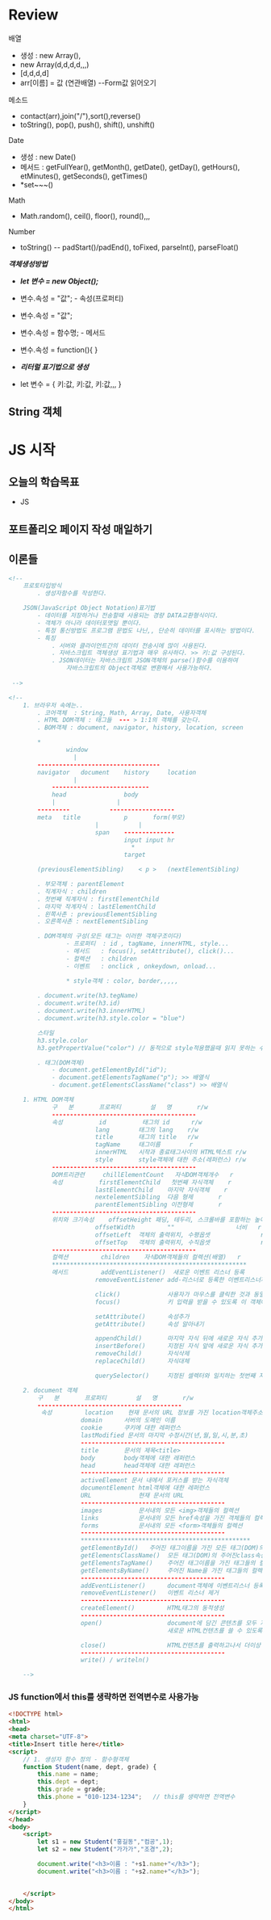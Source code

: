 # Review
배열
- 생성 : new Array(),
- new Array(d,d,d,d,,,)
- [d,d,d,d]
- arr[이름] = 값 (연관배열) --Form값 읽어오기

메소드
- contact(arr),join("/"),sort(),reverse()
- toString(), pop(), push(), shift(), unshift()

Date
- 생성 : new Date()
- 메서드 : getFullYear(), getMonth(), getDate(), getDay(), getHours(), etMinutes(), getSeconds(), getTimes()
- *set~~~()

Math
- Math.random(), ceil(), floor(), round(),,,

Number
- toString() -- padStart()/padEnd(), toFixed, parseInt(), parseFloat()

***객체생성방법***
- ***let 변수 = new Object();***
- 변수.속성 = "값";            - 속성(프로퍼티)
- 변수.속성 = "값";
- 변수.속성 = 함수명;            - 메서드
- 변수.속성 = function(){  }

- ***리터럴 표기법으로 생성***
- let 변수 = { 키:값, 키:값, 키:값,,, }

String 객체
-----------------------------------------------------------------------------------------------

# JS 시작

## 오늘의 학습목표
- JS
## 포트폴리오 페이지 작성 매일하기


## 이론들
```html
<!-- 
	프로토타입방식
		. 생성자함수를 작성한다.

	JSON(JavaScript Object Notation)표기법
		- 데이터를 저장하거나 전송할때 사용되는 경량 DATA교환형식이다.
		- 객체가 아니라 데이터포맷일 뿐이다.
		- 특정 통신방법도 프로그램 문법도 나닌,, 단순히 데이터를 표시하는 방법이다.
		- 특징
			. 서버와 클라이언트간의 데이터 전송시에 많이 사용된다.
			. 자바스크립트 객체생성 표기법과 매우 유사하다. >> 키:값 구성된다.
			. JSON데이터는 자바스크립트 JSON객체의 parse()함수를 이용하여
				자바스크립트의 Object객체로 변환해서 사용가능하다.
			
 -->

<!-- 
	1. 브라우저 속에는..
		. 코어객체	: String, Math, Array, Date, 사용자객체
		. HTML DOM객체 : 태그들  --- > 1:1의 객체를 갖는다.
		. BOM객체	: document, navigator, history, location, screen

		*
				window
				  |
		----------------------------------
		navigator	document	history		location
				  |
			---------------------------
			head				body
			|				  |
		---------			------------------
		meta   title			p		form(부모)
						|			|
						span	--------------
								input input hr
								  *
								target

		(previousElementSibling)	< p >	(nextElementSibling)

		. 부모객체 : parentElement
		. 직계자식 : children
		. 첫번째 직계자식 : firstElementChild
		. 마지막 작계자식 : lastElementChild
		. 왼쪽사촌 : previousElementSibling
		. 오른쪽사촌 : nextElementSibling

		. DOM객체의 구성(모든 태그는 이러한 객체구조이다)
				- 프로퍼티	: id , tagName, innerHTML, style...
				- 메서드	: focus(), setAttribute(), click()...
				- 컬렉션	: children
				- 이벤트	: onclick , onkeydown, onload...

				* style객체 : color, border,,,,,
		
		. document.write(h3.tegName)
		. document.write(h3.id)
		. document.write(h3.innerHTML)
		. document.write(h3.style.color = "blue")

		스타일
		h3.style.color
		h3.getPropertValue("color") // 동적으로 style적용했을때 읽지 못하는 수가 있다.

		. 태그(DOM객체)
			- document.getElementById("id");
			- document.getElementsTagName("p"); >> 배열식
			- document.getElementsClassName("class") >> 배열식

	1. HTML DOM객체
			구	분		프로퍼티		설	명		r/w
			----------------------------------------
			속성			id			태그의 id		r/w
						lang		태그의 lang	r/w
						title		태그의 title	r/w
						tagName		태그이름		r
						innerHTML	시작과 종료태그사이의 HTML텍스트 r/w
						style		style객체에 대한 주소(레퍼런스) r/w
			----------------------------------------
			DOM트리관련		chillElementCount	자식DOM객체개수	r
			속성			firstElementChild	첫번째 자식객체	r
						lastElementChild	마지막 자식객체	r
						nextelementSibling	다음 형제		r
						parentElementSibling 이전형제		r
			----------------------------------------
			위치와 크기속성	offsetHeight 패딩, 테두리, 스크롤바를 포함하는 높이 	r
						offsetWidth			""			       너비 	r
						offsetLeft	객체의 출력위치, 수평옵셋			 	r
						offsetTop	객체의 출력위치, 수직옵셋				r
			----------------------------------------
			컬렉션			children	자식DOM객체들의 컬렉션(배열)	r
			******************************************************
			메서드			addEventListener()	새로운 이벤트 리스너 등록
						removeEventListener add-리스너로 등록한 이벤트리스너제거

						click()				사용자가 마우스를 클릭한 것과 동일한 작업
						focus()				키 입력을 받을 수 있도록 이 객체에 포커스지정

						setAttribute()		속성추가
						getAttribute()		속성 알아내기

						appendChild()		마지막 자식 뒤에 새로운 자식 추가
						insertBefore()		지정된 자식 앞에 새로운 자식 추가						
						removeChild()		자식삭제
						replaceChild()		자식대체

						querySelector()		지정된 셀렉터와 일치하는 첫번째 자식

	2. document 객체
		구	분		프로퍼티		설	명		r/w
		----------------------------------------
		 속성			location	현재 문서의 URL 정보를 가진 location객체주소
					domain		서버의 도메인 이름
					cookie		쿠키에 대한 레퍼런스
					lastModified 문서의 마지막 수정시간(년,월,일,시,분,초)
					----------------------------------------
					title		문서의 제목<title>
					body		body객체에 대한 레퍼런스
					head		head객체에 대한 레퍼런스
					----------------------------------------
					activeElement 문서 내에서 포커스를 받는 자식객체
					documentElement html객체에 대한 레퍼런스
					URL				현재 문서의 URL
					----------------------------------------
					images			문서내의 모든 <img>객체들의 컬렉션
					links			문서내의 모든 href속성을 가진 객체들의 컬렉션<a>
					forms			문서내의 모든 <form>객체들의 컬렉션
					----------------------------------------
					***********************************************
					getElementById()   주어진 태그이름을 가진 모든 태그(DOM)의 컬렉션리턴
					getElementsClassName()	모든 태그(DOM)의 주어진class속성을 가진 모든 태그의 컬렉션리턴
					getElementsTagName()	주어진 태그이름을 가진 태그들의 컬렉션 리턴
					getElementsByName()		주어진 Name을 가진 태그들의 컬렉션 리턴
					----------------------------------------
					addEventListener()		document객체에 이벤트리스너 등록
					removeEventListener()	이벤트 리스너 제거
					----------------------------------------
					createElement()			HTML태그의 동적생성
					----------------------------------------
					open()					document에 담긴 콘텐츠를 모두 지우고
											새로운 HTML컨텐츠를 쓸 수 있도록 연다.

					close()					HTML컨텐츠를 출력하고나서 더이상 쓰기를 받지않음
					----------------------------------------
					write() / writeln()

	-->


```



### JS function에서 this를 생략하면 전역변수로 사용가능
```HTML
<!DOCTYPE html>
<html>
<head>
<meta charset="UTF-8">
<title>Insert title here</title>
<script>
	// 1. 생성자 함수 정의 - 함수형객체
	function Student(name, dept, grade) {
		this.name = name;
		this.dept = dept;
		this.grade = grade;
		this.phone = "010-1234-1234";	// this를 생략하면 전역변수
	}
</script>
</head>
<body>
	<script>
		let s1 = new Student("홍길동","컴공",1);
		let s2 = new Student("가가가","조경",2);

		document.write("<h3>이름 : "+s1.name+"</h3>");
		document.write("<h3>이름 : "+s2.name+"</h3>");
		

	</script>
</body>
</html>
```
